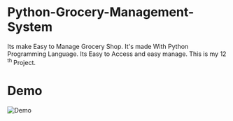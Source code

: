 # Python-Grocery-Management-System
Its make Easy to Manage Grocery Shop. It's made With Python Programming Language.
Its Easy to Access and easy manage.
This is my 12 <sup> th </sup> Project.

# Demo

 <img src = "https://user-images.githubusercontent.com/102648499/164256273-d28d5fd7-3180-492c-8302-d9b86500c818.png" alt = "Demo" />
